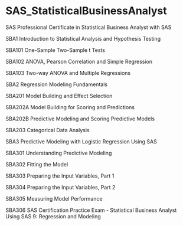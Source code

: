 # SAS_StatisticalBusinessAnalyst
SAS Professional Certificate in Statistical Business Analyst with SAS

SBA1 Introduction to Statistical Analysis and Hypothesis Testing

SBA101 One-Sample Two-Sample t Tests

SBA102 ANOVA, Pearson Correlation and Simple Regression

SBA103 Two-way ANOVA and Multiple Regressions

SBA2 Regression Modeling Fundamentals

SBA201 Model Building and Effect Selection

SBA202A Model Building for Scoring and Predictions

SBA202B Predictive Modeling and Scoring Predictive Models

SBA203 Categorical Data Analysis

SBA3 Predictive Modeling with Logistic Regression Using SAS

SBA301 Understanding Predictive Modeling

SBA302 Fitting the Model

SBA303 Preparing the Input Variables, Part 1

SBA304 Preparing the Input Variables, Part 2

SBA305 Measuring Model Performance

SBA306 SAS Certification Practice Exam - Statistical Business Analyst Using SAS 9: Regression and Modeling
